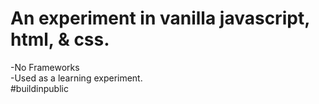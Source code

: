 # An experiment in vanilla javascript, html, & css.

-No Frameworks<br>
-Used as a learning experiment.<br>
#buildinpublic
